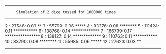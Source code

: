 ***************************************************************
         Simulation of 2 dice tossed for 1000000 times.
***************************************************************
   2  :      27546:  0.03  **
   3  :      55799:  0.06  *****
   4  :      83376:  0.08  ********
   5  :     111424:  0.11  ***********
   6  :     138768:  0.14  *************
   7  :     166799:  0.17  ****************
   8  :     138127:  0.14  *************
   9  :     110763:  0.11  ***********
  10  :      83790:  0.08  ********
  11  :      55985:  0.06  *****
  12  :      27623:  0.03  **
***************************************************************
